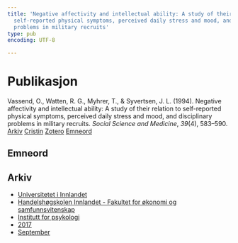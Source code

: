 ```yaml
---
title: 'Negative affectivity and intellectual ability: A study of their relation to
  self-reported physical symptoms, perceived daily stress and mood, and disciplinary
  problems in military recruits'
type: pub
encoding: UTF-8

---
```

<h1>Publikasjon</h1>
<article id="csl-bib-container-JN9MMASH" class="csl-bib-container">
  <div class="csl-bib-body"> <div class="csl-entry">Vassend, O., Watten, R. G., Myhrer, T., &#38; Syvertsen, J. L. (1994). Negative affectivity and intellectual ability: A study of their relation to self-reported physical symptoms, perceived daily stress and mood, and disciplinary problems in military recruits. <i>Social Science and Medicine</i>, <i>39</i>(4), 583–590.</div> </div>
  <div class="csl-bib-buttons">
    <a href="#taxonomy-article-JN9MMASH" alt="archive" class="csl-bib-button">Arkiv</a>
    <a href="https://app.cristin.no/results/show.jsf?id=1491816" alt="Cristin" class="csl-bib-button">Cristin</a>
    <a href="http://zotero.org/groups/5881554/items/JN9MMASH" alt="Zotero" class="csl-bib-button">Zotero</a>
    <a href="#keywords-article-JN9MMASH" alt="keywords" class="csl-bib-button">Emneord</a>
  </div>
  <div id="csl-bib-meta-container-JN9MMASH"></div>
</article>
<div id="csl-bib-meta-JN9MMASH" class="csl-bib-meta">
  <article id="keywords-article-JN9MMASH" class="keywords-article">
    <h1>Emneord</h1>
    
  </article>
  <article id="taxonomy-article-JN9MMASH" class="taxonomy-article">
    <h1>Arkiv</h1>
    <ul>
      <li><a href="{{< params subfolder >}}nn/archive/?key=3DCRN523">Universitetet i Innlandet</a></li>
      <li><a href="{{< params subfolder >}}nn/archive/?key=DU8Q9LN9">Handelshøgskolen Innlandet - Fakultet for økonomi og samfunnsvitenskap</a></li>
      <li><a href="{{< params subfolder >}}nn/archive/?key=KTD9NXA8">Institutt for psykologi</a></li>
      <li><a href="{{< params subfolder >}}nn/archive/?key=E9KSSDJQ">2017</a></li>
      <li><a href="{{< params subfolder >}}nn/archive/?key=NGAXK4N5">September</a></li>
    </ul>
  </article>
</div>
